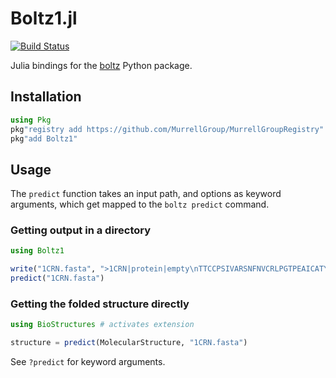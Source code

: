 # Boltz1.jl

[![Build Status](https://github.com/MurrellGroup/Boltz1.jl/actions/workflows/CI.yml/badge.svg?branch=main)](https://github.com/MurrellGroup/Boltz1.jl/actions/workflows/CI.yml?query=branch%3Amain)

Julia bindings for the [boltz](https://github.com/jwohlwend/boltz) Python package.

## Installation

```julia
using Pkg
pkg"registry add https://github.com/MurrellGroup/MurrellGroupRegistry"
pkg"add Boltz1"
```

## Usage

The `predict` function takes an input path, and options as keyword arguments, which get mapped to the `boltz predict` command.

### Getting output in a directory

```julia
using Boltz1

write("1CRN.fasta", ">1CRN|protein|empty\nTTCCPSIVARSNFNVCRLPGTPEAICATYTGCIIIPGATCPGDYAN")
predict("1CRN.fasta")
```

### Getting the folded structure directly

```julia
using BioStructures # activates extension

structure = predict(MolecularStructure, "1CRN.fasta")
```

See `?predict` for keyword arguments.